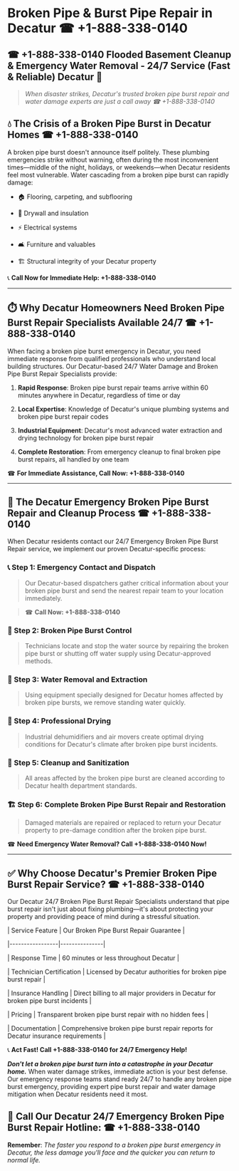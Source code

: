 # Broken Pipe & Burst Pipe Repair in Decatur ☎ +1-888-338-0140  
## ☎ +1-888-338-0140 Flooded Basement Cleanup & Emergency Water Removal - 24/7 Service (Fast & Reliable) Decatur 🚨  

> *When disaster strikes, Decatur's trusted broken pipe burst repair and water damage experts are just a call away ☎ +1-888-338-0140*  

## 💧 The Crisis of a Broken Pipe Burst in Decatur Homes ☎ +1-888-338-0140  

A broken pipe burst doesn't announce itself politely. These plumbing emergencies strike without warning, often during the most inconvenient times—middle of the night, holidays, or weekends—when Decatur residents feel most vulnerable. Water cascading from a broken pipe burst can rapidly damage:  

* 🏠 Flooring, carpeting, and subflooring  
* 🧱 Drywall and insulation  
* ⚡ Electrical systems  
* 🛋️ Furniture and valuables  
* 🏗️ Structural integrity of your Decatur property  

📞 **Call Now for Immediate Help: +1-888-338-0140**  

---  

## ⏱️ Why Decatur Homeowners Need Broken Pipe Burst Repair Specialists Available 24/7 ☎ +1-888-338-0140  

When facing a broken pipe burst emergency in Decatur, you need immediate response from qualified professionals who understand local building structures. Our Decatur-based 24/7 Water Damage and Broken Pipe Burst Repair Specialists provide:  

1. **Rapid Response**: Broken pipe burst repair teams arrive within 60 minutes anywhere in Decatur, regardless of time or day  
2. **Local Expertise**: Knowledge of Decatur's unique plumbing systems and broken pipe burst repair codes  
3. **Industrial Equipment**: Decatur's most advanced water extraction and drying technology for broken pipe burst repair  
4. **Complete Restoration**: From emergency cleanup to final broken pipe burst repairs, all handled by one team  

☎ **For Immediate Assistance, Call Now: +1-888-338-0140**  

---  

## 🔧 The Decatur Emergency Broken Pipe Burst Repair and Cleanup Process ☎ +1-888-338-0140  

When Decatur residents contact our 24/7 Emergency Broken Pipe Burst Repair service, we implement our proven Decatur-specific process:  

### 📞 Step 1: Emergency Contact and Dispatch  
> Our Decatur-based dispatchers gather critical information about your broken pipe burst and send the nearest repair team to your location immediately.  
> ☎ **Call Now: +1-888-338-0140**  

### 🚿 Step 2: Broken Pipe Burst Control  
> Technicians locate and stop the water source by repairing the broken pipe burst or shutting off water supply using Decatur-approved methods.  

### 🌊 Step 3: Water Removal and Extraction  
> Using equipment specially designed for Decatur homes affected by broken pipe bursts, we remove standing water quickly.  

### 💨 Step 4: Professional Drying  
> Industrial dehumidifiers and air movers create optimal drying conditions for Decatur's climate after broken pipe burst incidents.  

### 🧼 Step 5: Cleanup and Sanitization  
> All areas affected by the broken pipe burst are cleaned according to Decatur health department standards.  

### 🏗️ Step 6: Complete Broken Pipe Burst Repair and Restoration  
> Damaged materials are repaired or replaced to return your Decatur property to pre-damage condition after the broken pipe burst.  

☎ **Need Emergency Water Removal? Call +1-888-338-0140 Now!**  

---  

## ✅ Why Choose Decatur's Premier Broken Pipe Burst Repair Service? ☎ +1-888-338-0140  

Our Decatur 24/7 Broken Pipe Burst Repair Specialists understand that pipe burst repair isn't just about fixing plumbing—it's about protecting your property and providing peace of mind during a stressful situation.  

| Service Feature | Our Broken Pipe Burst Repair Guarantee |  
|-----------------|---------------|  
| Response Time | 60 minutes or less throughout Decatur |  
| Technician Certification | Licensed by Decatur authorities for broken pipe burst repair |  
| Insurance Handling | Direct billing to all major providers in Decatur for broken pipe burst incidents |  
| Pricing | Transparent broken pipe burst repair with no hidden fees |  
| Documentation | Comprehensive broken pipe burst repair reports for Decatur insurance requirements |  

📞 **Act Fast! Call +1-888-338-0140 for 24/7 Emergency Help!**  

***Don't let a broken pipe burst turn into a catastrophe in your Decatur home.*** When water damage strikes, immediate action is your best defense. Our emergency response teams stand ready 24/7 to handle any broken pipe burst emergency, providing expert pipe burst repair and water damage mitigation when Decatur residents need it most.  

## 📱 Call Our Decatur 24/7 Emergency Broken Pipe Burst Repair Hotline: ☎ +1-888-338-0140  

**Remember**: *The faster you respond to a broken pipe burst emergency in Decatur, the less damage you'll face and the quicker you can return to normal life.*